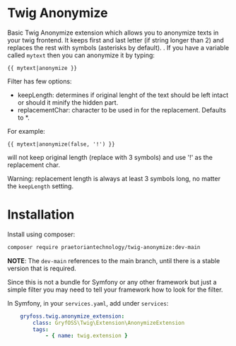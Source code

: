 Twig Anonymize
==============

Basic Twig Anonymize extension which allows you to anonymize texts in your twig
frontend. It keeps first and last letter (if string longer than 2) and replaces the
rest with symbols (asterisks by default).
.
If you have a variable called `mytext` then you can anonymize it by typing:
```twig
{{ mytext|anonymize }}
```

Filter has few options:
* keepLength: determines if original lenght of the text should be left intact or
should it minify the hidden part.
* replacementChar: character to be used in for the replacement. Defaults to *.

For example:
```twig
{{ mytext|anonymize(false, '!') }}
```
will not keep original length (replace with 3 symbols) and use '!' as the replacement
char.

Warning: replacement length is always at least 3 symbols long, no matter the
`keepLength` setting.

Installation
============

Install using composer:
```bash
composer require praetoriantechnology/twig-anonymize:dev-main
```

**NOTE**: The `dev-main` references to the main branch, until there is a stable
version that is required.

Since this is not a bundle for Symfony or any other framework but just a simple
filter you may need to tell your framework how to look for the filter.

In Symfony, in your `services.yaml`, add under `services`:
```yaml
    gryfoss.twig.anonymize_extension:
        class: GryfOSS\Twig\Extension\AnonymizeExtension
        tags:
            - { name: twig.extension }
```